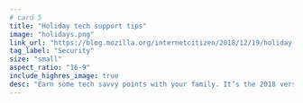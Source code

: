 ```yaml
---
# card 5
title: "Holiday tech support tips"
image: "holidays.png"
link_url: "https://blog.mozilla.org/internetcitizen/2018/12/19/holiday-tech-support/?utm_source=www.mozilla.org&utm_medium=referral&utm_campaign=homepage&utm_content=card"
tag_label: "Security"
size: "small"
aspect_ratio: "16-9"
include_highres_image: true
desc: "Earn some tech savvy points with your family. It’s the 2018 version of programming your parents’ VCR while you’re home for the holidays."
---
```

